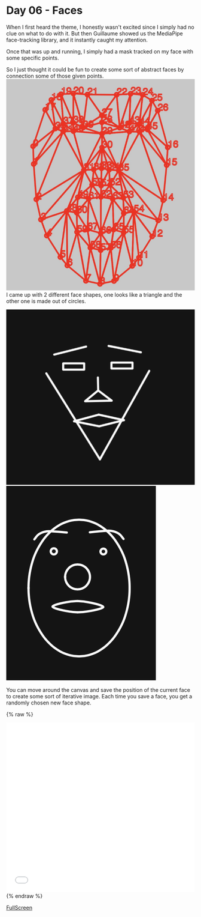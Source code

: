 # Day 06 - Faces

When I first heard the theme, I honestly wasn't excited since I simply had no clue on what to do with it. But then Guillaume showed us the MediaPipe face-tracking library, and it instantly caught my attention.

Once that was up and running, I simply had a mask tracked on my face with some specific points. 

So I just thought it could be fun to create some sort of abstract faces by connection some of those given points.
![Example Image](content/day06/img0.png)
I came up with 2 different face shapes, one looks like a triangle and the other one is made out of circles.

![Example Image](content/day06/img1.png)
![Example Image](content/day06/img2.png)

You can move around the canvas and save the position of the current face to create some sort of iterative image. Each time you save a face, you get a randomly chosen new face shape.

{% raw %}
<iframe src="content/day06/abstractFaces/index.html" width="100%" height="450" frameborder="no"></iframe> {% endraw %}

[FullScreen](https://mattsymetry.github.io/GENCG/content/day06/abstractFaces/index.html)